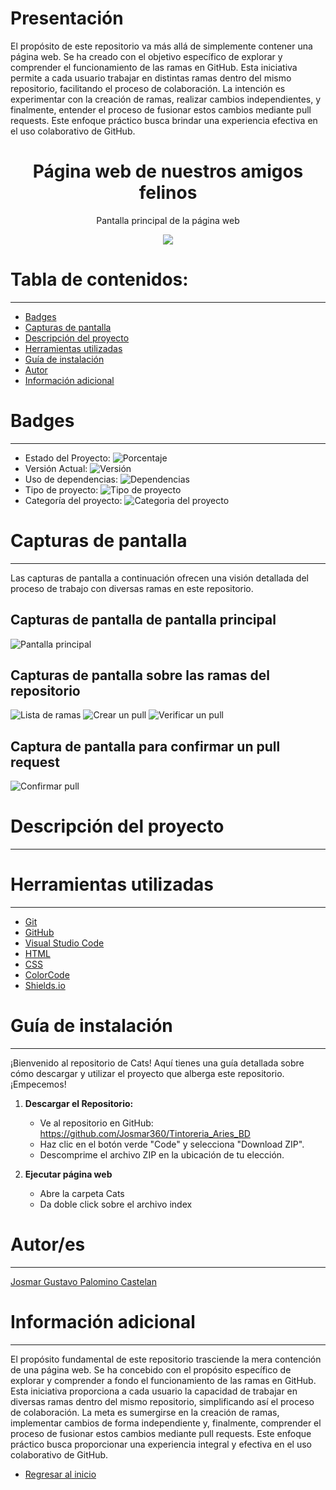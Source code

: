 # Presentación

El propósito de este repositorio va más allá de simplemente contener una página web. Se ha creado con el objetivo específico de explorar y comprender el funcionamiento de las ramas en GitHub. Esta iniciativa permite a cada usuario trabajar en distintas ramas dentro del mismo repositorio, facilitando el proceso de colaboración. La intención es experimentar con la creación de ramas, realizar cambios independientes, y finalmente, entender el proceso de fusionar estos cambios mediante pull requests. Este enfoque práctico busca brindar una experiencia efectiva en el uso colaborativo de GitHub.

<h1 align="center"> Página web de nuestros amigos felinos </h1>
<p align="center"> Pantalla principal de la página web </p>
<p align="center"><img src="README/1_Interfaz_Usuario.png"/></p>

# Tabla de contenidos:

---

- [Badges](#badges)
- [Capturas de pantalla](#capturas-de-pantalla)
- [Descripción del proyecto](#descripción-del-proyecto)
- [Herramientas utilizadas](#herramientas-utilizadas)
- [Guía de instalación](#guía-de-instalación)
- [Autor](#autores)
- [Información adicional](#información-adicional)

# Badges

---

- Estado del Proyecto: ![Porcentaje](https://img.shields.io/badge/Porcentaje-100%25-green)
- Versión Actual: ![Versión](https://img.shields.io/badge/Versi%C3%B3n-1.12.1-%23AED6F1)
- Uso de dependencias: ![Dependencias](https://img.shields.io/badge/Depentencias-Ninguna-%23F9853F)
- Tipo de proyecto: ![Tipo de proyecto](https://img.shields.io/badge/Tipo%20de%20proyecto-Pagina%20web-%23EBDEF0)
- Categoría del proyecto: ![Categoria del proyecto](https://img.shields.io/badge/Categor%C3%ADa-Mascotas-%23FAD7A0%20)

# Capturas de pantalla

---

Las capturas de pantalla a continuación ofrecen una visión detallada del proceso de trabajo con diversas ramas en este repositorio.

## Capturas de pantalla de pantalla principal

![Pantalla principal](README/1_Interfaz_Usuario.png)

## Capturas de pantalla sobre las ramas del repositorio

![Lista de ramas](README/2_Lista_ramas.png)
![Crear un pull](README/3_Crear_pull.png)
![Verificar un pull](README/4_Verificar_pull.png)

## Captura de pantalla para confirmar un pull request

![Confirmar pull](README/5_Confirmar_pull.png)

# Descripción del proyecto

---

# Herramientas utilizadas

---

- [Git](https://git-scm.com/)
- [GitHub](https://github.com/)
- [Visual Studio Code](https://code.visualstudio.com/)
- [HTML](https://developer.mozilla.org/es/docs/Web/HTML)
- [CSS](https://developer.mozilla.org/es/docs/Web/CSS)
- [ColorCode](https://htmlcolorcodes.com/es/)
- [Shields.io](https://shields.io/badges/static-badge)

# Guía de instalación

---

¡Bienvenido al repositorio de Cats! Aquí tienes una guía detallada sobre cómo descargar y utilizar el proyecto que alberga este repositorio. ¡Empecemos!

1. **Descargar el Repositorio:**

   - Ve al repositorio en GitHub: https://github.com/Josmar360/Tintoreria_Aries_BD
   - Haz clic en el botón verde "Code" y selecciona "Download ZIP".
   - Descomprime el archivo ZIP en la ubicación de tu elección.

2. **Ejecutar página web**
   - Abre la carpeta Cats
   - Da doble click sobre el archivo index

# Autor/es

---

[Josmar Gustavo Palomino Castelan](https://linktr.ee/josmar360)

# Información adicional

---

El propósito fundamental de este repositorio trasciende la mera contención de una página web. Se ha concebido con el propósito específico de explorar y comprender a fondo el funcionamiento de las ramas en GitHub. Esta iniciativa proporciona a cada usuario la capacidad de trabajar en diversas ramas dentro del mismo repositorio, simplificando así el proceso de colaboración. La meta es sumergirse en la creación de ramas, implementar cambios de forma independiente y, finalmente, comprender el proceso de fusionar estos cambios mediante pull requests. Este enfoque práctico busca proporcionar una experiencia integral y efectiva en el uso colaborativo de GitHub.

- [Regresar al inicio](#presentación)
